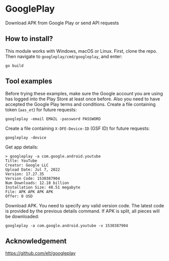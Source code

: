 # GooglePlay

Download APK from Google Play or send API requests


## How to install?

This module works with Windows, macOS or Linux. First, clone the repo. Then
navigate to `googleplay/cmd/googleplay`, and enter:

~~~
go build
~~~

## Tool examples

Before trying these examples, make sure the Google account you are using has
logged into the Play&nbsp;Store at least once before. Also you need to have
accepted the Google Play terms and conditions. Create a file containing token
(`aas_et`) for future requests:

~~~
googleplay -email EMAIL -password PASSWORD
~~~

Create a file containing `X-DFE-Device-ID` (GSF ID) for future requests:

~~~
googleplay -device
~~~

Get app details:

~~~
> googleplay -a com.google.android.youtube
Title: YouTube
Creator: Google LLC
Upload Date: Jul 7, 2022
Version: 17.27.35
Version Code: 1530387904
Num Downloads: 12.18 billion
Installation Size: 48.51 megabyte
File: APK APK APK APK
Offer: 0 USD
~~~


Download APK. You need to specify any valid version code. The latest code is
provided by the previous details command. If APK is split, all pieces will be
downloaded:

~~~
googleplay -a com.google.android.youtube -v 1530387904
~~~

## Acknowledgement

https://github.com/elt/googleplay

